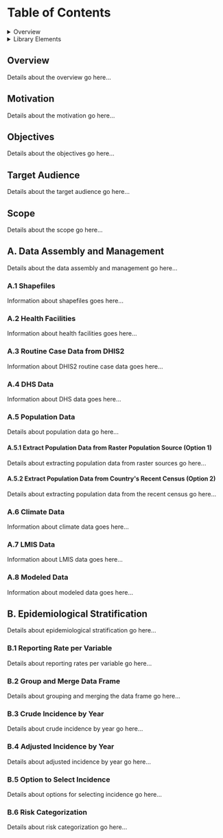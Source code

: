 # Table of Contents

<details>
  <summary>Overview</summary>

  - [Motivation](#motivation)
  - [Objectives](#objectives)
  - [Target Audience](#target-audience)
  - [Scope](#scope)
</details>

<details>
  <summary>Library Elements</summary>

  - [A. Data Assembly and Management](#a-data-assembly-and-management)
    - [A.1 Shapefiles](#a1-shapefiles)
    - [A.2 Health Facilities](#a2-health-facilities)
    - [A.3 Routine Case Data from DHIS2](#a3-routine-case-data-from-dhis2)
    - [A.4 DHS Data](#a4-dhs-data)
    - [A.5 Population Data](#a5-population-data)
      - [A.5.1 Extract Population Data from Raster Population Source (Option 1)](#a51-extract-population-data-from-raster-population-source-option-1)
      - [A.5.2 Extract Population Data from Country's Recent Census (Option 2)](#a52-extract-population-data-from-countrys-recent-census-option-2)
    - [A.6 Climate Data](#a6-climate-data)
    - [A.7 LMIS Data](#a7-lmis-data)
    - [A.8 Modeled Data](#a8-modeled-data)

  - [B. Epidemiological Stratification](#b-epidemiological-stratification)
    - [B.1 Reporting Rate per Variable](#b1-reporting-rate-per-variable)
    - [B.2 Group and Merge Data Frame](#b2-group-and-merge-data-frame)
    - [B.3 Crude Incidence by Year](#b3-crude-incidence-by-year)
    - [B.4 Adjusted Incidence by Year](#b4-adjusted-incidence-by-year)
    - [B.5 Option to Select Incidence](#b5-option-to-select-incidence)
    - [B.6 Risk Categorization](#b6-risk-categorization)

</details>

## Overview
Details about the overview go here...

## Motivation
Details about the motivation go here...

## Objectives
Details about the objectives go here...

## Target Audience
Details about the target audience go here...

## Scope
Details about the scope go here...

## A. Data Assembly and Management
Details about the data assembly and management go here...

### A.1 Shapefiles
Information about shapefiles goes here...

### A.2 Health Facilities
Information about health facilities goes here...

### A.3 Routine Case Data from DHIS2
Information about DHIS2 routine case data goes here...

### A.4 DHS Data
Information about DHS data goes here...

### A.5 Population Data
Details about population data go here...

#### A.5.1 Extract Population Data from Raster Population Source (Option 1)
Details about extracting population data from raster sources go here...

#### A.5.2 Extract Population Data from Country's Recent Census (Option 2)
Details about extracting population data from the recent census go here...

### A.6 Climate Data
Information about climate data goes here...

### A.7 LMIS Data
Information about LMIS data goes here...

### A.8 Modeled Data
Information about modeled data goes here...

## B. Epidemiological Stratification
Details about epidemiological stratification go here...

### B.1 Reporting Rate per Variable
Details about reporting rates per variable go here...

### B.2 Group and Merge Data Frame
Details about grouping and merging the data frame go here...

### B.3 Crude Incidence by Year
Details about crude incidence by year go here...

### B.4 Adjusted Incidence by Year
Details about adjusted incidence by year go here...

### B.5 Option to Select Incidence
Details about options for selecting incidence go here...

### B.6 Risk Categorization
Details about risk categorization go here...
